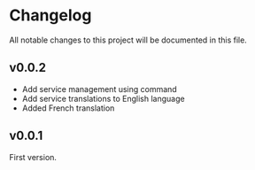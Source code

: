 # Changelog

All notable changes to this project will be documented in this file.

<!--next-version-placeholder-->

## v0.0.2

- Add service management using command
- Add service translations to English language
- Added French translation

## v0.0.1

First version.
